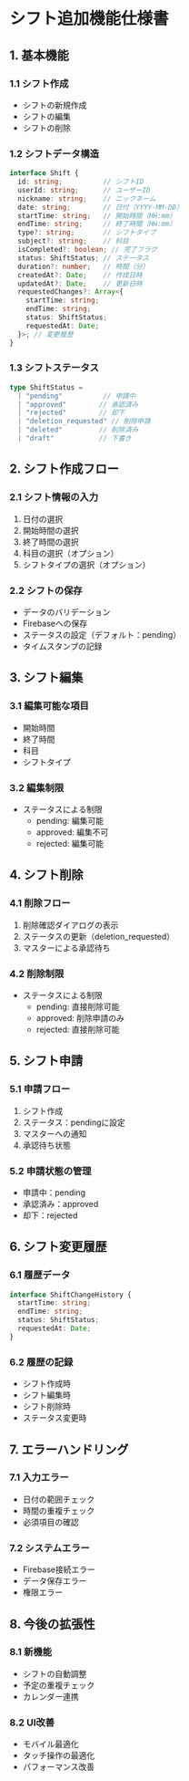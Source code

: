 # シフト追加機能仕様書

## 1. 基本機能

### 1.1 シフト作成
- シフトの新規作成
- シフトの編集
- シフトの削除

### 1.2 シフトデータ構造
```typescript
interface Shift {
  id: string;          // シフトID
  userId: string;      // ユーザーID
  nickname: string;    // ニックネーム
  date: string;        // 日付（YYYY-MM-DD）
  startTime: string;   // 開始時間（HH:mm）
  endTime: string;     // 終了時間（HH:mm）
  type?: string;       // シフトタイプ
  subject?: string;    // 科目
  isCompleted?: boolean; // 完了フラグ
  status: ShiftStatus; // ステータス
  duration?: number;   // 時間（分）
  createdAt?: Date;    // 作成日時
  updatedAt?: Date;    // 更新日時
  requestedChanges?: Array<{
    startTime: string;
    endTime: string;
    status: ShiftStatus;
    requestedAt: Date;
  }>; // 変更履歴
}
```

### 1.3 シフトステータス
```typescript
type ShiftStatus =
  | "pending"          // 申請中
  | "approved"        // 承認済み
  | "rejected"        // 却下
  | "deletion_requested" // 削除申請
  | "deleted"         // 削除済み
  | "draft"           // 下書き
```

## 2. シフト作成フロー

### 2.1 シフト情報の入力
1. 日付の選択
2. 開始時間の選択
3. 終了時間の選択
4. 科目の選択（オプション）
5. シフトタイプの選択（オプション）

### 2.2 シフトの保存
- データのバリデーション
- Firebaseへの保存
- ステータスの設定（デフォルト：pending）
- タイムスタンプの記録

## 3. シフト編集

### 3.1 編集可能な項目
- 開始時間
- 終了時間
- 科目
- シフトタイプ

### 3.2 編集制限
- ステータスによる制限
  - pending: 編集可能
  - approved: 編集不可
  - rejected: 編集可能

## 4. シフト削除

### 4.1 削除フロー
1. 削除確認ダイアログの表示
2. ステータスの更新（deletion_requested）
3. マスターによる承認待ち

### 4.2 削除制限
- ステータスによる制限
  - pending: 直接削除可能
  - approved: 削除申請のみ
  - rejected: 直接削除可能

## 5. シフト申請

### 5.1 申請フロー
1. シフト作成
2. ステータス：pendingに設定
3. マスターへの通知
4. 承認待ち状態

### 5.2 申請状態の管理
- 申請中：pending
- 承認済み：approved
- 却下：rejected

## 6. シフト変更履歴

### 6.1 履歴データ
```typescript
interface ShiftChangeHistory {
  startTime: string;
  endTime: string;
  status: ShiftStatus;
  requestedAt: Date;
}
```

### 6.2 履歴の記録
- シフト作成時
- シフト編集時
- シフト削除時
- ステータス変更時

## 7. エラーハンドリング

### 7.1 入力エラー
- 日付の範囲チェック
- 時間の重複チェック
- 必須項目の確認

### 7.2 システムエラー
- Firebase接続エラー
- データ保存エラー
- 権限エラー

## 8. 今後の拡張性

### 8.1 新機能
- シフトの自動調整
- 予定の重複チェック
- カレンダー連携

### 8.2 UI改善
- モバイル最適化
- タッチ操作の最適化
- パフォーマンス改善
